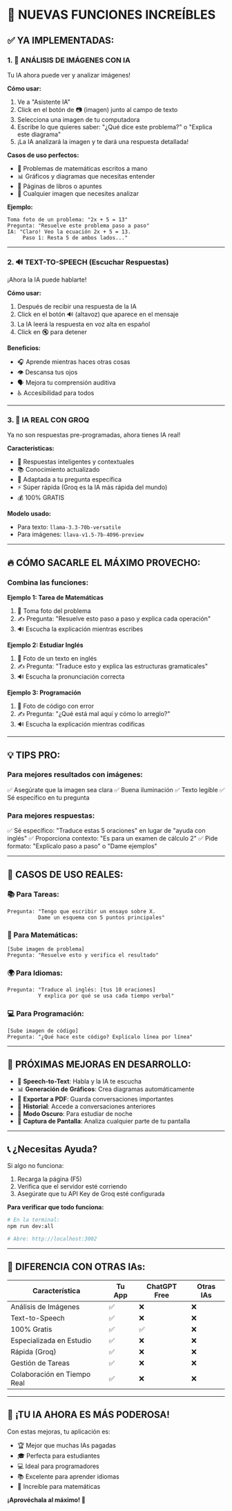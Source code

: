 # 🚀 NUEVAS FUNCIONES INCREÍBLES

## ✅ YA IMPLEMENTADAS:

### 1. 🎨 **ANÁLISIS DE IMÁGENES CON IA**
Tu IA ahora puede ver y analizar imágenes!

**Cómo usar:**
1. Ve a "Asistente IA"
2. Click en el botón de 📷 (imagen) junto al campo de texto
3. Selecciona una imagen de tu computadora
4. Escribe lo que quieres saber: "¿Qué dice este problema?" o "Explica este diagrama"
5. ¡La IA analizará la imagen y te dará una respuesta detallada!

**Casos de uso perfectos:**
- 📝 Problemas de matemáticas escritos a mano
- 📊 Gráficos y diagramas que necesitas entender
- 📖 Páginas de libros o apuntes
- 🎨 Cualquier imagen que necesites analizar

**Ejemplo:**
```
Toma foto de un problema: "2x + 5 = 13"
Pregunta: "Resuelve este problema paso a paso"
IA: "Claro! Veo la ecuación 2x + 5 = 13. 
     Paso 1: Resta 5 de ambos lados..."
```

---

### 2. 🔊 **TEXT-TO-SPEECH (Escuchar Respuestas)**
¡Ahora la IA puede hablarte!

**Cómo usar:**
1. Después de recibir una respuesta de la IA
2. Click en el botón 🔊 (altavoz) que aparece en el mensaje
3. La IA leerá la respuesta en voz alta en español
4. Click en 🔇 para detener

**Beneficios:**
- 🎧 Aprende mientras haces otras cosas
- 👁️ Descansa tus ojos
- 🗣️ Mejora tu comprensión auditiva
- ♿ Accesibilidad para todos

---

### 3. 🤖 **IA REAL CON GROQ**
Ya no son respuestas pre-programadas, ahora tienes IA real!

**Características:**
- 💬 Respuestas inteligentes y contextuales
- 📚 Conocimiento actualizado
- 🎯 Adaptada a tu pregunta específica
- ⚡ Súper rápida (Groq es la IA más rápida del mundo)
- 💰 100% GRATIS

**Modelo usado:**
- Para texto: `llama-3.3-70b-versatile`
- Para imágenes: `llava-v1.5-7b-4096-preview`

---

## 🔥 CÓMO SACARLE EL MÁXIMO PROVECHO:

### **Combina las funciones:**

**Ejemplo 1: Tarea de Matemáticas**
1. 📸 Toma foto del problema
2. ✍️ Pregunta: "Resuelve esto paso a paso y explica cada operación"
3. 🔊 Escucha la explicación mientras escribes

**Ejemplo 2: Estudiar Inglés**
1. 📸 Foto de un texto en inglés
2. ✍️ Pregunta: "Traduce esto y explica las estructuras gramaticales"
3. 🔊 Escucha la pronunciación correcta

**Ejemplo 3: Programación**
1. 📸 Foto de código con error
2. ✍️ Pregunta: "¿Qué está mal aquí y cómo lo arreglo?"
3. 🔊 Escucha la explicación mientras codificas

---

## 💡 TIPS PRO:

### Para mejores resultados con imágenes:
✅ Asegúrate que la imagen sea clara
✅ Buena iluminación
✅ Texto legible
✅ Sé específico en tu pregunta

### Para mejores respuestas:
✅ Sé específico: "Traduce estas 5 oraciones" en lugar de "ayuda con inglés"
✅ Proporciona contexto: "Es para un examen de cálculo 2"
✅ Pide formato: "Explícalo paso a paso" o "Dame ejemplos"

---

## 🎯 CASOS DE USO REALES:

### 📚 Para Tareas:
```
Pregunta: "Tengo que escribir un ensayo sobre X. 
          Dame un esquema con 5 puntos principales"
```

### 🔢 Para Matemáticas:
```
[Sube imagen de problema]
Pregunta: "Resuelve esto y verifica el resultado"
```

### 🌍 Para Idiomas:
```
Pregunta: "Traduce al inglés: [tus 10 oraciones]
          Y explica por qué se usa cada tiempo verbal"
```

### 💻 Para Programación:
```
[Sube imagen de código]
Pregunta: "¿Qué hace este código? Explícalo línea por línea"
```

---

## 🚀 PRÓXIMAS MEJORAS EN DESARROLLO:

- 🎤 **Speech-to-Text**: Habla y la IA te escucha
- 📊 **Generación de Gráficos**: Crea diagramas automáticamente
- 📝 **Exportar a PDF**: Guarda conversaciones importantes
- 💾 **Historial**: Accede a conversaciones anteriores
- 🌙 **Modo Oscuro**: Para estudiar de noche
- 📸 **Captura de Pantalla**: Analiza cualquier parte de tu pantalla

---

## 📞 ¿Necesitas Ayuda?

Si algo no funciona:
1. Recarga la página (F5)
2. Verifica que el servidor esté corriendo
3. Asegúrate que tu API Key de Groq esté configurada

**Para verificar que todo funciona:**
```bash
# En la terminal:
npm run dev:all

# Abre: http://localhost:3002
```

---

## 🎉 DIFERENCIA CON OTRAS IAs:

| Característica | Tu App | ChatGPT Free | Otras IAs |
|----------------|---------|--------------|-----------|
| Análisis de Imágenes | ✅ | ❌ | ❌ |
| Text-to-Speech | ✅ | ❌ | ❌ |
| 100% Gratis | ✅ | ✅ | ❌ |
| Especializada en Estudio | ✅ | ❌ | ❌ |
| Rápida (Groq) | ✅ | ❌ | ❌ |
| Gestión de Tareas | ✅ | ❌ | ❌ |
| Colaboración en Tiempo Real | ✅ | ❌ | ❌ |

---

## 💪 ¡TU IA AHORA ES MÁS PODEROSA!

Con estas mejoras, tu aplicación es:
- 🏆 Mejor que muchas IAs pagadas
- 🎓 Perfecta para estudiantes
- 💻 Ideal para programadores
- 📚 Excelente para aprender idiomas
- 🔢 Increíble para matemáticas

**¡Aprovéchala al máximo! 🚀**


